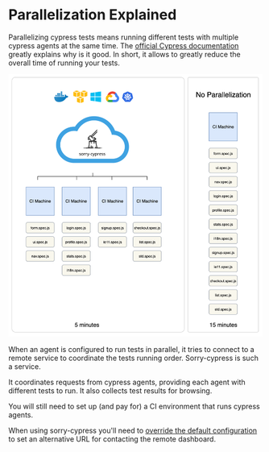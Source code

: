 # Parallelization Explained

Parallelizing cypress tests means running different tests with multiple cypress agents at the same time. The [official Cypress documentation](https://docs.cypress.io/guides/guides/parallelization.html) greatly explains why is it good. In short, it allows to greatly reduce the overall time of running your tests.

![Parallelization diagram](../.gitbook/assets/parallelization.diagram.png)

When an agent is configured to run tests in parallel, it tries to connect to a remote service to coordinate the tests running order. Sorry-cypress is such a service. 

It coordinates requests from cypress agents, providing each agent with different tests to run. It also collects test results for browsing. 

You will still need to set up \(and pay for\) a CI environment that runs cypress agents. 

When using sorry-cypress you'll need to [override the default configuration](../cypress-agent/configuring-cypress-agent.md) to set an alternative URL for contacting the remote dashboard. 

